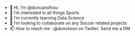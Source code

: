- 👋 Hi, I’m @duncanofosu
- 👀 I’m interested in all things Sports
- 🌱 I’m currently learning Data Science
- 💞️ I’m looking to collaborate on any Soccer related projects
- 📫 How to reach me : @dunckson on Twitter. Send me a DM

<!---
duncanofosu/duncanofosu is a ✨ special ✨ repository because its `README.md` (this file) appears on your GitHub profile.
You can click the Preview link to take a look at your changes.
--->

